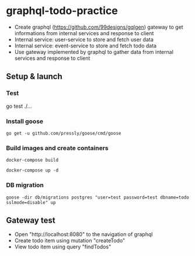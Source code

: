# graphql-todo-practice
- Create graphql (https://github.com/99designs/gqlgen) gateway to get informations from internal services and response to client
- Internal service: user-service to store and fetch user data
- Internal service: event-service to store and fetch todo data
- Use gateway implemented by graphql to gather data from internal services and response to client

## Setup & launch

### Test
go test ./...

### Install goose
```
go get -u github.com/pressly/goose/cmd/goose
```

### Build images and create containers
```
docker-compose build
```
```
docker-compose up -d
```

### DB migration
```
goose -dir db/migrations postgres "user=test password=test dbname=todo sslmode=disable" up
```

## Gateway test
- Open "http://localhost:8080" to the navigation of graphql
- Create todo item using mutation "createTodo"
- View todo item using query "findTodos" 
